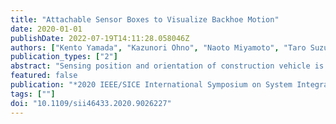 ```yaml
---
title: "Attachable Sensor Boxes to Visualize Backhoe Motion"
date: 2020-01-01
publishDate: 2022-07-19T14:11:28.058046Z
authors: ["Kento Yamada", "Kazunori Ohno", "Naoto Miyamoto", "Taro Suzuki", "Shotaro Kojima", "Ranulfo Bezerra", "Takahiro Suzuki", "Keiji Nagatani", "Yukinori Shibata", "Kimitaka Asano", "Tomohiro Komatsu", "Satoshi Tadokoro"]
publication_types: ["2"]
abstract: "Sensing position and orientation of construction vehicle is an important issue for automation of construction process. We aim to develop sensing and visualization technologies for construction vehicles. Our target construction vehicle is backhoes. Construction vehicles are usually rented in construction fields. However, construction vehicles that can be rented do not have the sensing function. It is too hard to obtain backhoe position and manipulator pose without sensing information. This paper proposes an attachable sensor box that can measure backhoe position and orientation and the manipulator pose. The sensor boxes can be attached on backhoe metal surface by magnetic force without any additional manufacturing on the construction vehicle surface. By using WiFi communication and mobile battery the sensor box can be easily attached on large-size backhoe without wiring. After the work is done, it is easily detached by changing magnetic force power. At loading and scooping motion, backhoe arm and boom have large force exceeding 16 G. To attach the sensor boxes to the arm and boom, we designed an additional magnetic frame that can generate force of 1960 N. The sensor boxes were firmly attached to each joint and prevented to drop by any force from backhoes movement. We also measured the behavior of the backhoe in loading works in hot conditions over 30 °C and visualized backhoe pose and tip manipulator position."
featured: false
publication: "*2020 IEEE/SICE International Symposium on System Integration (SII)*"
tags: [""]
doi: "10.1109/sii46433.2020.9026227"
---
```


